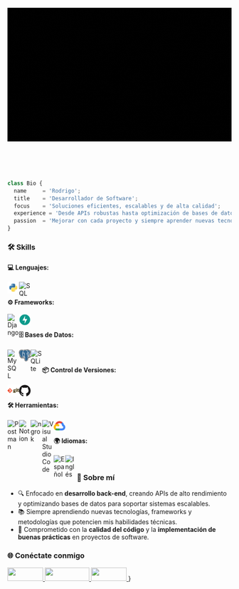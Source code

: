 <div align="center">
	<br>
	<img src="https://github.com/Rodrigo-Suarez/Rodrigo-Suarez/blob/main/rodrigo_github_banner.gif" width="1400" height="300">
	<br>
</div>
<br>
<br>
<br>

```python

class Bio {
  name     = 'Rodrigo';
  title    = 'Desarrollador de Software';
  focus    = 'Soluciones eficientes, escalables y de alta calidad';
  experience = 'Desde APIs robustas hasta optimización de bases de datos';
  passion  = 'Mejorar con cada proyecto y siempre aprender nuevas tecnologías';
}

```
 
### 🛠️ Skills

#### 💻 Lenguajes:
<img align="left" alt="Python" width="26px" src="https://raw.githubusercontent.com/github/explore/master/topics/python/python.png" />
<img align="left" alt="SQL" width="26px" src="https://miro.medium.com/v2/resize:fit:787/1*IYEvbY1IRNoXRTuAIWpERQ.png" />
<br />

#### ⚙️ Frameworks:
<img align="left" alt="Django" width="26px" src="https://avatars.githubusercontent.com/u/27804?s=200&v=4" />
<img align="left" alt="FastAPI" width="26px" src="https://raw.githubusercontent.com/github/explore/master/topics/fastapi/fastapi.png" />
<br />

#### 🗄️ Bases de Datos:
<img align="left" alt="MySQL" width="26px" src="https://cdn-icons-png.flaticon.com/512/5968/5968313.png" />
<img align="left" alt="PostgreSQL" width="26px" src="https://raw.githubusercontent.com/github/explore/master/topics/postgresql/postgresql.png" />
<img align="left" alt="SQLite" width="26px" src="https://upload.wikimedia.org/wikipedia/commons/3/38/SQLite370.svg" />
<br />

#### 📦 Control de Versiones:
<img align="left" alt="Git" width="26px" src="https://raw.githubusercontent.com/github/explore/master/topics/git/git.png" />
<img align="left" alt="GitHub" width="26px" src="https://raw.githubusercontent.com/github/explore/master/topics/github/github.png" />
<br />

#### 🛠️ Herramientas:
<img align="left" alt="Postman" width="26px" src="https://www.svgrepo.com/show/354202/postman-icon.svg" />
<img align="left" alt="Notion" width="26px" src="https://upload.wikimedia.org/wikipedia/commons/4/45/Notion_app_logo.png" />
<img align="left" alt="ngrok" width="26px" src="https://logowik.com/content/uploads/images/ngrok-api-gateway1400.logowik.com.webp" />
<img align="left" alt="Visual Studio Code" width="26px" src="https://code.visualstudio.com/assets/favicon.ico" />
<img align="left" alt="Google Cloud" width="26px" src="https://raw.githubusercontent.com/github/explore/master/topics/google-cloud/google-cloud.png" />
<br />

#### 🌍 Idiomas:
<img align="left" alt="Español" width="26px" src="https://upload.wikimedia.org/wikipedia/commons/thumb/9/9a/Flag_of_Spain.svg/32px-Flag_of_Spain.svg.png" />
<img align="left" alt="Inglés" width="26px" src="https://upload.wikimedia.org/wikipedia/commons/thumb/a/a4/Flag_of_the_United_States.svg/32px-Flag_of_the_United_States.svg.png" />
<br />


### 📌 Sobre mí
- 🔍 Enfocado en **desarrollo back-end**, creando APIs de alto rendimiento y optimizando bases de datos para soportar sistemas escalables.
- 📚 Siempre aprendiendo nuevas tecnologías, frameworks y metodologías que potencien mis habilidades técnicas.
- 🧠 Comprometido con la **calidad del código** y la **implementación de buenas prácticas** en proyectos de software.

### 🌐 Conéctate conmigo

<a href="https://www.linkedin.com/in/rodrigo-suarez-85225a318/">
    <img src="https://img.shields.io/badge/-LinkedIn-0A66C2?logo=linkedin&logoColor=white" width="80" height="30">
</a>
<a href="https://discord.com/users/558724992561315841/">
    <img src="https://img.shields.io/badge/-Discord-5865F2?logo=discord&logoColor=white" width="100" height="30">
</a>
<a href="mailto:rodrigo.facultad.unsj@gmail.com">
    <img src="https://img.shields.io/badge/-Gmail-EA4335?logo=gmail&logoColor=white" width="80" height="30">
</a>
}





